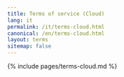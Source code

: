 ```yaml
---
title: Terms of service (Cloud) 
lang: it
permalink: /it/terms-cloud.html
canonical: /en/terms-cloud.html
layout: terms
sitemap: false
---
```


{% include pages/terms-cloud.md %}
